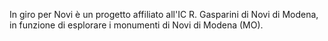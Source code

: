 In giro per Novi è un progetto affiliato all'IC R. Gasparini di Novi di Modena, in funzione di esplorare i monumenti di Novi di Modena (MO).
